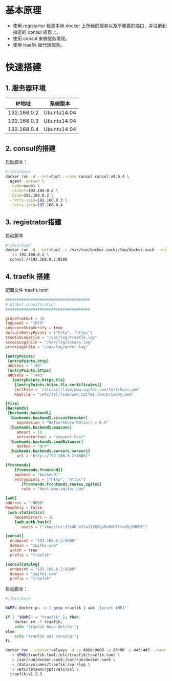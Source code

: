 # 基本原理
* 使用 registartor 检测本地 docker 上所起的服务以及所暴露的端口，并注册到指定的 consul 机器上。
* 使用 consul 来做服务发现。
* 使用 traefik 做代理服务。
      
# 快速搭建
## 1. 服务器环境
| IP地址       |  系统版本    |
| ----------- | ----------- |
| 192.168.0.2 | Ubuntu14.04 |
| 192.168.0.3 | Ubuntu14.04 |
| 192.168.0.4 | Ubuntu14.04 |
      
## 2. consul的搭建
启动脚本：
```bash
#!/bin/bash
docker run -d --net=host --name consul consul:v0.6.4 \
  agent -server \
  -node=node1 \
  -client=192.168.0.2 \
  -bind=192.168.0.2 \
  -retry-join=192.168.0.3 \
  -retry-join=192.168.0.4
```

## 3. registrator搭建
启动脚本
```Bash
#!/bin/bash
docker run -d --net=host -v /var/run/docker.sock:/tmp/docker.sock --name registrator gliderlabs/registrator:v7 \
  -ip 192.168.0.2 \
  consul://192.168.0.2:8500
```

## 4. traefik 搭建
配置文件 traefik.toml
```toml
#####################################
# Global congifuration
#####################################

graceTimeOut = 10
logLevel = "INFO"
insecureSkipVerify = true
defaultEntryPoints = ["http", "https"]
traefikLogsFile = "/var/log/traefik.log"
accessLogsFile = "/var/log/access.log"
errorLogsFile = "/var/log/error.log"

[entryPoints]
 [entryPoints.http]
 address = ":80"
 [entryPoints.https]
 address = ":443"
   [entryPoints.https.tls]
	[[entryPoints.https.tls.certificates]]
	CertFile = "/etc/ssl/live/www.zqifei.com/fullchain.pem"
	KeyFile = "/etc/ssl/live/www.zqifei.com/privkey.pem"

[file]
[backends]
 [backends.backend1]
  [backends.backend1.circuitbreaker]
     expression = "NetworkErrorRatio() > 0.5"
  [backends.backend1.maxconn]
     amount = 10
     extractorfunc = "request.host"
  [backends.backend1.LoadBalancer]
     method = "drr"
  [backends.backend1.servers.server1]
     url = "http://192.168.0.2:8080/"

[frontends]
    [frontends.frontend1]
    backend = "backend1"
    entrypoints = ["http", "https"]
       [frontends.frontend1.routes.zqifei]
       rule = "Host:www.zqifei.com"

[web]
address = ":8080"
ReadOnly = false
 [web.statistics]
    RecentErrors = 10
    [web.auth.basic]
       users = ["zhuqifei:$1$4K.YXlm1$IkFqpMv6Vh7Yro4Qj5HUB1"]

[consul]
  endpoint = "192.168.0.2:8500"
  domain = "zqifei.com"
  watch = true
  prefix = "traefik"

[consulCatalog]
  endpoint = "192.168.0.2:8500"
  domain = "zqifei.com"
  prefix = "traefik"
```

启动脚本：
```bash
#!/bin/bash

NAME=`docker ps -a | grep traefik | awk '{print $NF}'`

if [ "$NAME" = "traefik" ]; then
	docker rm -f traefik;
	echo "traefik have delete!";
else
	echo "traefik not running!";
fi

docker run --restart=always -d -p 8080:8080 -p 80:80 -p 443:443 --name traefik \
  -v $PWD/traefik.toml:/etc/traefik/traefik.toml \
  -v /var/run/docker.sock:/var/run/docker.sock \
  -v /data/volumes/traefik:/var/log \
  -v /etc/letsencrypt:/etc/ssl \
  traefik:v1.2.3
```

